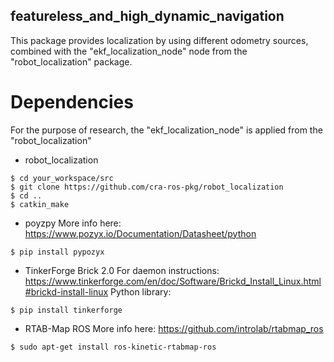 ## featureless_and_high_dynamic_navigation
This package provides localization by using different odometry sources, combined with the "ekf_localization_node" node from the "robot_localization" package.

# Dependencies
For the purpose of research, the "ekf_localization_node" is applied from the "robot_localization"

- robot_localization

```shell
$ cd your_workspace/src
$ git clone https://github.com/cra-ros-pkg/robot_localization
$ cd ..
$ catkin_make
```

- poyzpy
More info here: https://www.pozyx.io/Documentation/Datasheet/python
```shell
$ pip install pypozyx
```

- TinkerForge Brick 2.0
For daemon instructions: https://www.tinkerforge.com/en/doc/Software/Brickd_Install_Linux.html#brickd-install-linux
Python library:
```shell
$ pip install tinkerforge
```

- RTAB-Map ROS
More info here: https://github.com/introlab/rtabmap_ros
```shell
$ sudo apt-get install ros-kinetic-rtabmap-ros
```
